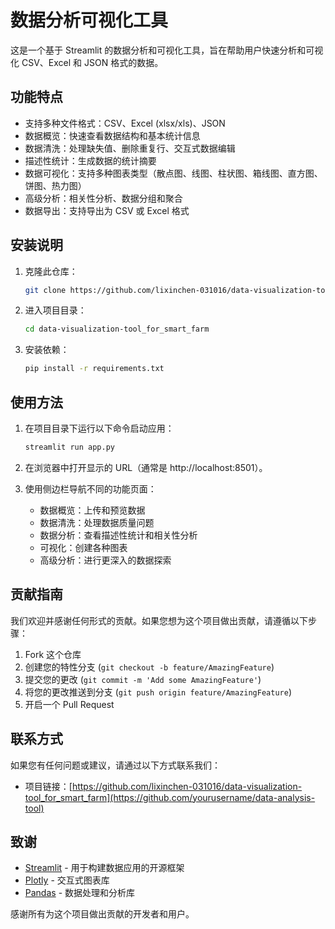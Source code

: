 # 数据分析可视化工具

这是一个基于 Streamlit 的数据分析和可视化工具，旨在帮助用户快速分析和可视化 CSV、Excel 和 JSON 格式的数据。

## 功能特点

- 支持多种文件格式：CSV、Excel (xlsx/xls)、JSON
- 数据概览：快速查看数据结构和基本统计信息
- 数据清洗：处理缺失值、删除重复行、交互式数据编辑
- 描述性统计：生成数据的统计摘要
- 数据可视化：支持多种图表类型（散点图、线图、柱状图、箱线图、直方图、饼图、热力图）
- 高级分析：相关性分析、数据分组和聚合
- 数据导出：支持导出为 CSV 或 Excel 格式

## 安装说明

1. 克隆此仓库：
   ```bash
   git clone https://github.com/lixinchen-031016/data-visualization-tool_for_smart_farm.git
   ```

2. 进入项目目录：
   ```bash
   cd data-visualization-tool_for_smart_farm
   ```

3. 安装依赖：
   ```bash
   pip install -r requirements.txt
   ```

## 使用方法

1. 在项目目录下运行以下命令启动应用：
   ```bash
   streamlit run app.py
   ```

2. 在浏览器中打开显示的 URL（通常是 http://localhost:8501）。

3. 使用侧边栏导航不同的功能页面：
   - 数据概览：上传和预览数据
   - 数据清洗：处理数据质量问题
   - 数据分析：查看描述性统计和相关性分析
   - 可视化：创建各种图表
   - 高级分析：进行更深入的数据探索

## 贡献指南

我们欢迎并感谢任何形式的贡献。如果您想为这个项目做出贡献，请遵循以下步骤：

1. Fork 这个仓库
2. 创建您的特性分支 (`git checkout -b feature/AmazingFeature`)
3. 提交您的更改 (`git commit -m 'Add some AmazingFeature'`)
4. 将您的更改推送到分支 (`git push origin feature/AmazingFeature`)
5. 开启一个 Pull Request

## 联系方式

如果您有任何问题或建议，请通过以下方式联系我们：

- 项目链接：[https://github.com/lixinchen-031016/data-visualization-tool_for_smart_farm](https://github.com/yourusername/data-analysis-tool)

## 致谢

- [Streamlit](https://streamlit.io/) - 用于构建数据应用的开源框架
- [Plotly](https://plotly.com/) - 交互式图表库
- [Pandas](https://pandas.pydata.org/) - 数据处理和分析库

感谢所有为这个项目做出贡献的开发者和用户。
